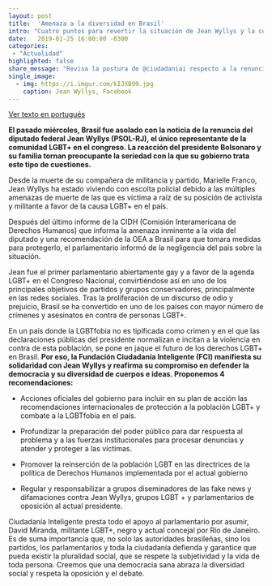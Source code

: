 ```yaml
---
layout: post
title:  'Amenaza a la diversidad en Brasil'
intro: "Cuatro puntos para revertir la situación de Jean Wyllys y la comunidad LGBT+ en Brasil."
date:   2019-01-25 16:00:00 -0300
categories:
 - "Actualidad"
highlighted: false
share_message: "Revisa la postura de @ciudadaniai respecto a la renuncia del diputado brasilero, Jean Wyllys"
single_image:
  - img: https://i.imgur.com/kIJXB99.jpg
    caption: Jean Wyllys, Facebook
---
```


[Ver texto en portugués](https://blog.cidadaniainteligente.org/actualidad/2019/01/25/pt-jean-wyllys-brasil.html)

**El pasado miércoles, Brasil fue asolado con la noticia de la renuncia del diputado federal Jean Wyllys (PSOL-RJ), el único representante de la comunidad LGBT+ en el congreso. La reacción del presidente Bolsonaro y su familia tornan preocupante la seriedad con la que su gobierno trata este tipo de cuestiones.**

Desde la muerte de su compañera de militancia y partido, Marielle Franco, Jean Wyllys ha estado viviendo con escolta policial debido a las múltiples amenazas de muerte de las que es víctima a raíz de su posición de activista y militante a favor de la causa LGBT+ en el país.

Después del último informe de la CIDH (Comisión Interamericana de Derechos Humanos) que informa la amenaza inminente a la vida del diputado y una recomendación de la OEA a Brasil para que tomara medidas para protegerlo, el parlamentario informó de la negligencia del país sobre la situación.

Jean fue el primer parlamentario abiertamente gay y a favor de la agenda LGBT+ en el Congreso Nacional, convirtiéndose así en uno de los principales objetivos de partidos y grupos conservadores, principalmente en las redes sociales. Tras la proliferación de un discurso de odio y prejuicio, Brasil se ha convertido en uno de los países con mayor número de crímenes y asesinatos en contra de personas LGBT+.

En un país donde la LGBTfobia no es tipificada como crimen y en el que las declaraciones públicas del presidente normalizan e incitan a la violencia en contra de esta población, se pone en jaque el futuro de los derechos LGBT+ en Brasil. **Por eso, la Fundación Ciudadanía Inteligente (FCI) manifiesta su solidaridad con Jean Wyllys y reafirma su compromiso en defender la democracia y su diversidad de cuerpos e ideas. Proponemos 4 recomendaciones:**

* Acciones oficiales del gobierno para incluir en su plan de acción las recomendaciones internacionales de protección a la población LGBT+ y combate a la LGBTfobia en el país.

* Profundizar la preparación del poder público para dar respuesta al problema y a las fuerzas institucionales para procesar denuncias y atender y proteger a las víctimas.

* Promover la reinserción de la población LGBT en las directrices de la política de Derechos Humanos implementada por el actual gobierno

* Regular y responsabilizar a grupos diseminadores de las fake news y difamaciones contra Jean Wyllys, grupos LGBT + y parlamentarios de oposición al actual presidente.

Ciudadanía Inteligente presta todo el apoyo al parlamentario por asumir, David Miranda, militante LGBT+, negro y actual concejal por Río de Janeiro. Es de suma importancia que, no solo las autoridades brasileñas, sino los partidos, los parlamentarios y toda la ciudadanía defienda y garantice que pueda existir la pluralidad social, que se respete la subjetividad y la vida de toda persona. Creemos que una democracia sana abraza la diversidad social y respeta la oposición y el debate.
